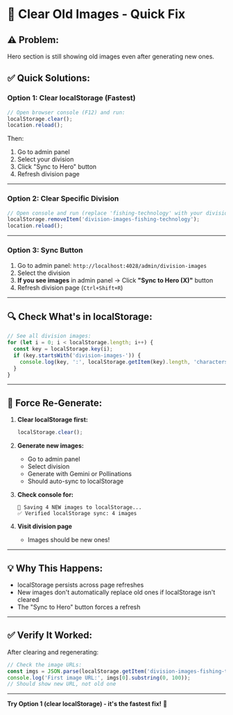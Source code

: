 # 🔄 Clear Old Images - Quick Fix

## ⚠️ **Problem:**
Hero section is still showing old images even after generating new ones.

## ✅ **Quick Solutions:**

### **Option 1: Clear localStorage (Fastest)**
```javascript
// Open browser console (F12) and run:
localStorage.clear();
location.reload();
```
Then:
1. Go to admin panel
2. Select your division
3. Click "Sync to Hero" button
4. Refresh division page

---

### **Option 2: Clear Specific Division**
```javascript
// Open console and run (replace 'fishing-technology' with your division):
localStorage.removeItem('division-images-fishing-technology');
location.reload();
```

---

### **Option 3: Sync Button**
1. Go to admin panel: `http://localhost:4028/admin/division-images`
2. Select the division
3. **If you see images** in admin panel → Click **"Sync to Hero (X)"** button
4. Refresh division page (`Ctrl+Shift+R`)

---

## 🔍 **Check What's in localStorage:**

```javascript
// See all division images:
for (let i = 0; i < localStorage.length; i++) {
  const key = localStorage.key(i);
  if (key.startsWith('division-images-')) {
    console.log(key, ':', localStorage.getItem(key).length, 'characters');
  }
}
```

---

## 🎯 **Force Re-Generate:**

1. **Clear localStorage first:**
   ```javascript
   localStorage.clear();
   ```

2. **Generate new images:**
   - Go to admin panel
   - Select division
   - Generate with Gemini or Pollinations
   - Should auto-sync to localStorage

3. **Check console for:**
   ```
   💾 Saving 4 NEW images to localStorage...
   ✅ Verified localStorage sync: 4 images
   ```

4. **Visit division page**
   - Images should be new ones!

---

## 💡 **Why This Happens:**

- localStorage persists across page refreshes
- New images don't automatically replace old ones if localStorage isn't cleared
- The "Sync to Hero" button forces a refresh

---

## ✅ **Verify It Worked:**

After clearing and regenerating:

```javascript
// Check the image URLs:
const imgs = JSON.parse(localStorage.getItem('division-images-fishing-technology'));
console.log('First image URL:', imgs[0].substring(0, 100));
// Should show new URL, not old one
```

---

**Try Option 1 (clear localStorage) - it's the fastest fix!** 🚀

